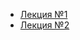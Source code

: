 - [Лекция №1](https://www.youtube.com/watch?v=enpPFqcIFj8)
- [Лекция №2](https://www.youtube.com/watch?v=G-zRmitRaJM)
